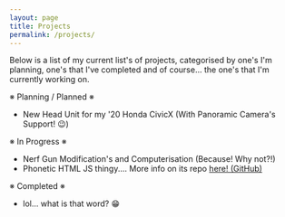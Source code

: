 ```yaml
---
layout: page
title: Projects
permalink: /projects/
---
```


Below is a list of my current list's of projects, categorised by one's I'm planning, one's that I've completed and of course... the one's that I'm currently working on.

※ Planning / Planned ※

- New Head Unit for my '20 Honda CivicX (With Panoramic Camera's Support! 😉)

※ In Progress ※

- Nerf Gun Modification's and Computerisation (Because! Why not?!)
- Phonetic HTML JS thingy.... More info on its repo <a href="https://github.com/yuniq-neko/phonetic-html-js">here! (GitHub)</a>

※ Completed ※

- lol... what is that word? 😁